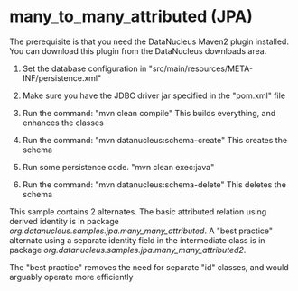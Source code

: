 many_to_many_attributed (JPA)
=============================
The prerequisite is that you need the DataNucleus Maven2 plugin installed.
You can download this plugin from the DataNucleus downloads area.

1. Set the database configuration in "src/main/resources/META-INF/persistence.xml"

2. Make sure you have the JDBC driver jar specified in the "pom.xml" file

3. Run the command: "mvn clean compile"
   This builds everything, and enhances the classes

4. Run the command: "mvn datanucleus:schema-create"
   This creates the schema

5. Run some persistence code. "mvn clean exec:java"

6. Run the command: "mvn datanucleus:schema-delete"
   This deletes the schema



This sample contains 2 alternates.
The basic attributed relation using derived identity is in package _org.datanucleus.samples.jpa.many_many_attributed_.
A "best practice" alternate using a separate identity field in the intermediate class is in package _org.datanucleus.samples.jpa.many_many_attributed2_.

The "best practice" removes the need for separate "id" classes, and would arguably operate more efficiently